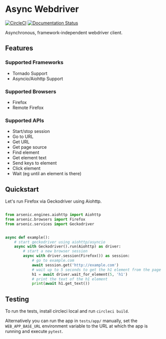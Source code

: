 # Async Webdriver

[![CircleCI](https://circleci.com/gh/HDE/arsenic/tree/master.svg?style=svg)](https://circleci.com/gh/HDE/arsenic/tree/master) [![Documentation Status](https://readthedocs.org/projects/arsenic/badge/?version=latest)](http://arsenic.readthedocs.io/en/latest/?badge=latest)


Asynchronous, framework-independent webdriver client.

## Features

### Supported Frameworks

* Tornado Support
* Asyncio/Aiohttp Support

### Supported Browsers

* Firefox
* Remote Firefox

### Supported APIs

* Start/stop session
* Go to URL
* Get URL
* Get page source
* Find element
* Get element text
* Send keys to element
* Click element
* Wait (eg until an element is there)


## Quickstart

Let's run Firefox via Geckodriver using Aiohttp.


```python

from arsenic.engines.aiohttp import Aiohttp
from arsenic.browsers import Firefox
from arsenic.services import Geckodriver


async def example():
    # start geckodriver using aiohttp/asyncio
    async with Geckodriver().run(Aiohttp) as driver:
        # start a new browser session
        async with driver.session(Firefox()) as session:
            # go to example.com
            await session.get('http://example.com')
            # wait up to 5 seconds to get the h1 element from the page
            h1 = await driver.wait_for_element(5, 'h1')
            # print the text of the h1 element
            print(await h1.get_text())
```

## Testing

To run the tests, install circleci local and run `circleci build`.

Alternatively you can run the app in `tests/app/` manually, set
the `WEB_APP_BASE_URL` environment variable to the URL at which the
app is running and execute `pytest`.
